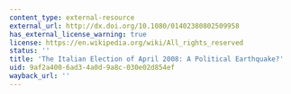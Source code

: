 ```yaml
---
content_type: external-resource
external_url: http://dx.doi.org/10.1080/01402380802509958
has_external_license_warning: true
license: https://en.wikipedia.org/wiki/All_rights_reserved
status: ''
title: 'The Italian Election of April 2008: A Political Earthquake?'
uid: 9af2a400-6ad3-4a0d-9a8c-030e02d854ef
wayback_url: ''
---
```


